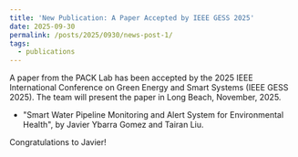 ```yaml
---
title: 'New Publication: A Paper Accepted by IEEE GESS 2025'
date: 2025-09-30
permalink: /posts/2025/0930/news-post-1/
tags:
  - publications
---
```


A paper from the PACK Lab has been accepted by the 2025 IEEE International Conference on Green Energy and Smart Systems (IEEE GESS 2025). The team will present the paper in Long Beach, November, 2025.

* "Smart Water Pipeline Monitoring and Alert System for Environmental Health", by Javier Ybarra Gomez and Tairan Liu.

Congratulations to Javier!
